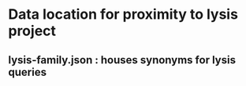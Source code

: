 # Data location for proximity to lysis project

## lysis-family.json : houses synonyms for lysis queries